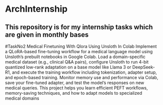 # ArchInternship
This repository is for my internship tasks which are given in monthly bases 
------
 #TaskNo2
Medical Finetuning With Qlora Using Unsloth In Colab
Implement a QLoRA-based fine-tuning workflow for a medical language model
using Unsloth’s prebuilt notebooks in Google Colab. Load a domain-specific medical
dataset (e.g., clinical Q&A pairs), configure Unsloth to run 4-bit quantized low-rank
adaptation on a base model like Llama 3 or DeepSeek-R1, and execute the training
workflow including tokenization, adapter setup, and epoch-based training. Monitor
memory use and performance via Colab, save your fine-tuned adapter, and test the
model’s responses on new medical queries. This project helps you learn efficient
PEFT workflows, memory-saving techniques, and how to adapt models to
specialized medical domains

